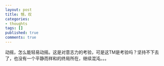 ```yaml
---
layout: post
title: 憾，叹
categories:
- thoughts
tags: []
published: true
comments: true
---
```

<p>动摇，怎么能轻易动摇。这是对意志力的考验，可是这TM是考验吗？坚持不下去了，也没有一个平静而祥和的终局所在，继续混沌。。。</p>

